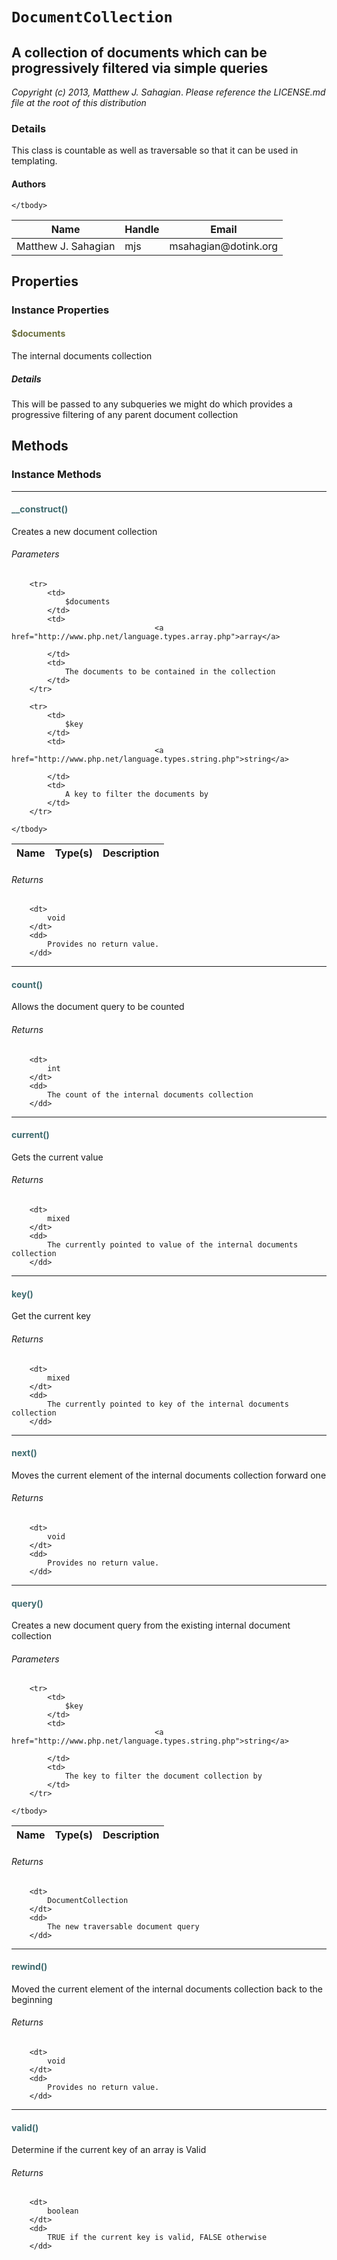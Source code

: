 # `DocumentCollection`
## A collection of documents which can be progressively filtered via simple queries

_Copyright (c) 2013, Matthew J. Sahagian_.
_Please reference the LICENSE.md file at the root of this distribution_

### Details

This class is countable as well as traversable so that it can be used in templating.
#### Authors

<table>
	<thead>
		<th>Name</th>
		<th>Handle</th>
		<th>Email</th>
	</thead>
	<tbody>
			<tr>
			<td>
				Matthew J. Sahagian
			</td>
			<td>
				mjs
			</td>
			<td>
				msahagian@dotink.org
			</td>
		</tr>
	
	</tbody>
</table>

## Properties

### Instance Properties
#### <span style="color:#6a6e3d;">$documents</span>

The internal documents collection

##### Details

This will be passed to any subqueries we might do which provides a progressive filtering
of any parent document collection




## Methods

### Instance Methods
<hr />

#### <span style="color:#3e6a6e;">__construct()</span>

Creates a new document collection

###### Parameters

<table>
	<thead>
		<th>Name</th>
		<th>Type(s)</th>
		<th>Description</th>
	</thead>
	<tbody>
			
		<tr>
			<td>
				$documents
			</td>
			<td>
									<a href="http://www.php.net/language.types.array.php">array</a>
				
			</td>
			<td>
				The documents to be contained in the collection
			</td>
		</tr>
					
		<tr>
			<td>
				$key
			</td>
			<td>
									<a href="http://www.php.net/language.types.string.php">string</a>
				
			</td>
			<td>
				A key to filter the documents by
			</td>
		</tr>
			
	</tbody>
</table>

###### Returns

<dl>
	
		<dt>
			void
		</dt>
		<dd>
			Provides no return value.
		</dd>
	
</dl>

<hr />

#### <span style="color:#3e6a6e;">count()</span>

Allows the document query to be counted

###### Returns

<dl>
	
		<dt>
			int
		</dt>
		<dd>
			The count of the internal documents collection
		</dd>
	
</dl>

<hr />

#### <span style="color:#3e6a6e;">current()</span>

Gets the current value

###### Returns

<dl>
	
		<dt>
			mixed
		</dt>
		<dd>
			The currently pointed to value of the internal documents collection
		</dd>
	
</dl>

<hr />

#### <span style="color:#3e6a6e;">key()</span>

Get the current key

###### Returns

<dl>
	
		<dt>
			mixed
		</dt>
		<dd>
			The currently pointed to key of the internal documents collection
		</dd>
	
</dl>

<hr />

#### <span style="color:#3e6a6e;">next()</span>

Moves the current element of the internal documents collection forward one

###### Returns

<dl>
	
		<dt>
			void
		</dt>
		<dd>
			Provides no return value.
		</dd>
	
</dl>

<hr />

#### <span style="color:#3e6a6e;">query()</span>

Creates a new document query from the existing internal document collection

###### Parameters

<table>
	<thead>
		<th>Name</th>
		<th>Type(s)</th>
		<th>Description</th>
	</thead>
	<tbody>
			
		<tr>
			<td>
				$key
			</td>
			<td>
									<a href="http://www.php.net/language.types.string.php">string</a>
				
			</td>
			<td>
				The key to filter the document collection by
			</td>
		</tr>
			
	</tbody>
</table>

###### Returns

<dl>
	
		<dt>
			DocumentCollection
		</dt>
		<dd>
			The new traversable document query
		</dd>
	
</dl>

<hr />

#### <span style="color:#3e6a6e;">rewind()</span>

Moved the current element of the internal documents collection back to the beginning

###### Returns

<dl>
	
		<dt>
			void
		</dt>
		<dd>
			Provides no return value.
		</dd>
	
</dl>

<hr />

#### <span style="color:#3e6a6e;">valid()</span>

Determine if the current key of an array is Valid

###### Returns

<dl>
	
		<dt>
			boolean
		</dt>
		<dd>
			TRUE if the current key is valid, FALSE otherwise
		</dd>
	
</dl>






